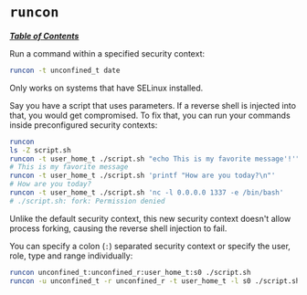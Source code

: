 # `runcon`

[***Table of Contents***](/README.md)

Run a command within a specified security context: 

```bash
runcon -t unconfined_t date
```

Only works on systems that have SELinux installed.

Say you have a script that uses parameters. If a reverse shell is injected into
that, you would get compromised. To fix that, you can run your commands inside
preconfigured security contexts:

```bash
runcon
ls -Z script.sh
runcon -t user_home_t ./script.sh "echo This is my favorite message'!'" 
# This is my favorite message
runcon -t user_home_t ./script.sh 'printf "How are you today?\n"' 
# How are you today?
runcon -t user_home_t ./script.sh 'nc -l 0.0.0.0 1337 -e /bin/bash' 
# ./script.sh: fork: Permission denied
```

Unlike the default security context, this new security context doesn't allow
process forking, causing the reverse shell injection to fail.

You can specify a colon (`:`) separated security context or specify the user,
role, type and range individually:

```bash
runcon unconfined_t:unconfined_r:user_home_t:s0 ./script.sh
runcon -u unconfined_t -r unconfined_r -t user_home_t -l s0 ./script.sh
```
